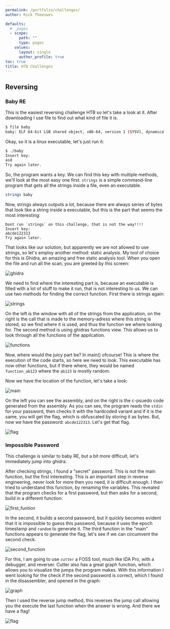 ```yaml
---
permalink: /portfolio/challenges/
author: Rick Theeuwes

defaults:
  # _pages
  - scope:
      path: ""
      type: pages
    values:
      layout: single
      author_profile: true
toc: true
title: HTB Challenges
---
```


## Reversing

### Baby RE

This is the easiest reversing challenge HTB so let's take a look at it.
After downloading I use file to find out what kind of file it is.

```bash
$ file baby
baby: ELF 64-bit LSB shared object, x86-64, version 1 (SYSV), dynamically linked, interpreter /lib64/ld-linux-x86-64.so.2, BuildID[sha1]=25adc53b89f781335a27bf1b81f5c4cb74581022, for GNU/Linux 3.2.0, not stripped
```

Okay, so it is a linux executable, let's just run it:

```bash
$ ./baby
Insert key:
asd
Try again later.
```

So, the program wants a key. We can find this key with multiple methods, we'll look at the most easy one first. `strings` is a simple command-line program that gets all the strings inside a file, even an executable. 

```bash
strings baby
```

Now, strings always outputs a lot, because there are always series of bytes that look like a string inside a executable, but this is the part that seems the most interesting:

```text
Dont run `strings` on this challenge, that is not the way!!!!
Insert key:
abcde122313
Try again later.
```

That looks like our solution, but apparently we are not allowed to use strings, so let's employ another method: static analysis.
My tool of choice for this is Ghidra, an amazing and free static analysis tool. When you open the file and run all the scan, you are greeted by this screen:

![ghidra](https://raw.githubusercontent.com/Riqky/riqky.github.io/master/assets/images/reverse/ghidra.png)

We need to find where the interesting part is, because an executable is filled with a lot of stuff to make it run, that is not interesting to us. We can use two methods for finding the correct function. First there is strings again:

![strings](https://raw.githubusercontent.com/Riqky/riqky.github.io/master/assets/images/reverse/strings.png)

On the left is the window with all of the strings from the application, on the right is the call that is made to the memory-adress where this string is stored, so we find where it is used, and thus the function we where looking for.
The second method is using ghidras functions view. This allows us to look through all the functions of the appilcation.

![functions](https://raw.githubusercontent.com/Riqky/riqky.github.io/master/assets/images/reverse/functions.png)

Now, where would the juicy part be? In main() ofcourse! This is where the execution of the code starts, so here we need to look. This executable has now other functions, but if there where, they would be named `function_ab123` where the `ab123` is mostly random.

Now we have the location of the function, let's take a look:

![main](https://raw.githubusercontent.com/Riqky/riqky.github.io/master/assets/images/reverse/main.png)

On the left you can see the assembly, and on the right is the c-psuedo code generated from the assembly. As you can see, the program reads the `stdin` for your password, then checks it with the hardcoded variant and if it is the same, you will get the flag, which is obfuscated by storing it as bytes. But, now we have the password: `abcde122313`. Let's get that flag.

![flag](https://raw.githubusercontent.com/Riqky/riqky.github.io/master/assets/images/reverse/flag.png)


### Impossible Password

This challenge is similar to baby RE, but a bit more difficult, let's immediately jump into ghidra.

After checking strings, I found a "secret" password. This is not the main function, but the first interesting. This is an important step in reverse engineering, never look for more then you need, it is difficult enough. I then tried to understand this function, by renaming the variables. This revealed that the program checks for a first password, but then asks for a second, build in a different function:

![first_funtion](https://raw.githubusercontent.com/Riqky/riqky.github.io/master/assets/images/reverse/first_funtion.png)

In the second, it builds a second password, but it quickly becomes evident that it is impossible to guess this password, because it uses the epoch timestamp and `random` to generate it. The third function in the "main" functions appears to generate the flag, let's see if we can circumvent the second check.

![second_function](https://raw.githubusercontent.com/Riqky/riqky.github.io/master/assets/images/reverse/second_function.png)

For this, I am going to use `cutter` a FOSS tool, much like IDA Pro, with a debugger, and reverser. Cutter also has a great graph function, which allows you to visualize the jumps the program makes. With this information I went looking for the check if the second password is correct, which I found in the disassembler, and opened in the graph:

![graph](https://raw.githubusercontent.com/Riqky/riqky.github.io/master/assets/images/reverse/graph.png)

Then I used the reverse jump method, this reverses the jump call allowing you the execute the last function when the answer is wrong.
And there we have a flag!

![flag](https://raw.githubusercontent.com/Riqky/riqky.github.io/master/assets/images/reverse/flag_im.png)
